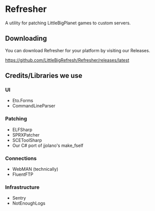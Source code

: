 # Refresher
A utility for patching LittleBigPlanet games to custom servers.

## Downloading

You can download Refresher for your platform by visiting our Releases.

https://github.com/LittleBigRefresh/Refresher/releases/latest

## Credits/Libraries we use
### UI
- Eto.Forms
- CommandLineParser

### Patching
- ELFSharp
- SPRXPatcher
- SCEToolSharp
- Our C# port of jjolano's make_fself

### Connections
- WebMAN (technically)
- FluentFTP

### Infrastructure
- Sentry
- NotEnoughLogs
